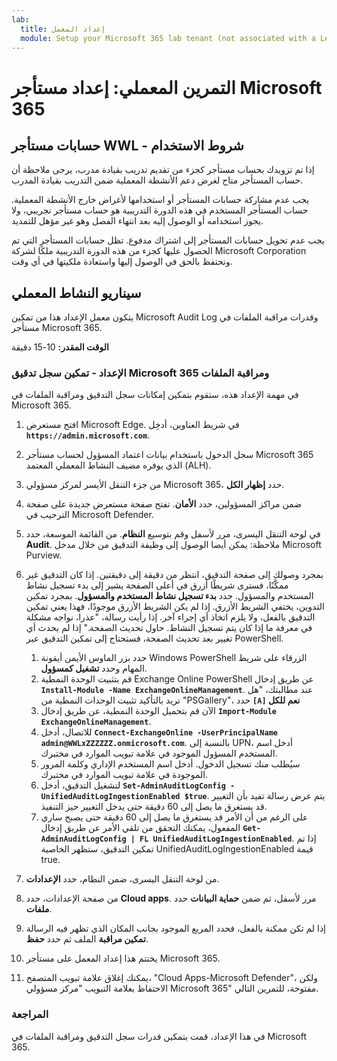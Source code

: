 ```yaml
---
lab:
  title: إعداد المعمل
  module: Setup your Microsoft 365 lab tenant (not associated with a Learn module)
---
```


# التمرين المعملي: إعداد مستأجر Microsoft 365

## حسابات مستأجر WWL - شروط الاستخدام
إذا تم تزويدك بحساب مستأجر كجزء من تقديم تدريب بقيادة مدرب، يرجى ملاحظة أن حساب المستأجر متاح لغرض دعم الأنشطة المعملية ضمن التدريب بقيادة المدرب.

يجب عدم مشاركة حسابات المستأجر أو استخدامها لأغراض خارج الأنشطة المعملية. حساب المستأجر المستخدم في هذه الدورة التدريبية هو حساب مستأجر تجريبي، ولا يجوز استخدامه أو الوصول إليه بعد انتهاء الفصل وهو غير مؤهل للتمديد.

يجب عدم تحويل حسابات المستأجر إلى اشتراك مدفوع. تظل حسابات المستأجر التي تم الحصول عليها كجزء من هذه الدورة التدريبية ملكًا لشركة Microsoft Corporation ونحتفظ بالحق في الوصول إليها واستعادة ملكيتها في أي وقت.

## سيناريو النشاط المعملي

يتكون معمل الإعداد هذا من تمكين Microsoft Audit Log وقدرات مراقبة الملفات في مستأجر Microsoft 365.

**الوقت المقدر:** 10-15 دقيقة

### الإعداد - تمكين سجل تدقيق Microsoft 365 ومراقبة الملفات

في مهمة الإعداد هذه، ستقوم بتمكين إمكانات سجل التدقيق ومراقبة الملفات في Microsoft 365.  

1. افتح مستعرض Microsoft Edge. في شريط العناوين، أدخِل **`https://admin.microsoft.com`**.

1. سجل الدخول باستخدام بيانات اعتماد المسؤول لحساب مستأجر Microsoft 365 الذي يوفره مضيف النشاط المعملي المعتمد (ALH).

1. من جزء التنقل الأيسر لمركز مسؤولي Microsoft 365، حدد **إظهار الكل**.

1. ضمن مراكز المسؤولين، حدد **الأمان**.  تفتح صفحة مستعرض جديدة على صفحة الترحيب في Microsoft Defender.

1. في لوحة التنقل اليسرى، مرر لأسفل وقم بتوسيع **النظام**.  من القائمة الموسعة، حدد **Audit**.  ملاحظة: يمكن أيضا الوصول إلى وظيفة التدقيق من خلال مدخل Microsoft Purview.

1. بمجرد وصولك إلى صفحة التدقيق، انتظر من دقيقة إلى دقيقتين.  إذا كان التدقيق غير ممكَّنًا، فسترى شريطًا أزرق في أعلى الصفحة يشير إلى بدء تسجيل نشاط المستخدم والمسؤول.  حدد **بدء تسجيل نشاط المستخدم والمسؤول**.  بمجرد تمكين التدوين، يختفي الشريط الأزرق.  إذا لم يكن الشريط الأزرق موجودًا، فهذا يعني تمكين التدقيق بالفعل، ولا يلزم اتخاذ أي إجراء آخر.  إذا رأيت رسالة، "عذرا، نواجه مشكلة في معرفة ما إذا كان يتم تسجيل النشاط. حاول تحديث الصفحة." إذا لم يحدث أي تغيير بعد تحديث الصفحة، فستحتاج إلى تمكين التدقيق عبر PowerShell.
    1. حدد بزر الماوس الأيمن أيقونة Windows PowerShell الزرقاء على شريط المهام وحدد **تشغيل كمسؤول**.
    1. قم بتثبيت الوحدة النمطية Exchange Online PowerShell عن طريق إدخال **`Install-Module -Name ExchangeOnlineManagement`**.  عند مطالبتك، "هل تريد بالتأكيد تثبيت الوحدات النمطية من "PSGallery"، حدد **`[A]` نعم للكل**
    1. الآن قم بتحميل الوحدة النمطية، عن طريق إدخال **`Import-Module ExchangeOnlineManagement`**.
    1. للاتصال، أدخل **`Connect-ExchangeOnline -UserPrincipalName admin@WWLxZZZZZZ.onmicrosoft.com`**.  بالنسبة إلى UPN، أدخل اسم المستخدم المسؤول الموجود في علامة تبويب الموارد في مختبرك.
    1. سيُطلب منك تسجيل الدخول.  أدخل اسم المستخدم الإداري وكلمة المرور الموجودة في علامة تبويب الموارد في مختبرك.
    1. لتشغيل التدقيق، أدخل **`Set-AdminAuditLogConfig -UnifiedAuditLogIngestionEnabled $true`**. يتم عرض رسالة تفيد بأن التغيير قد يستغرق ما يصل إلى 60 دقيقة حتى يدخل التغيير حيز التنفيذ.
    1. على الرغم من أن الأمر قد يستغرق ما يصل إلى 60 دقيقة حتى يصبح ساري المفعول، يمكنك التحقق من تلقي الأمر عن طريق إدخال **`Get-AdminAuditLogConfig | FL UnifiedAuditLogIngestionEnabled`**.  إذا تم تمكين التدقيق، ستظهر الخاصية UnifiedAuditLogIngestionEnabled قيمة true.

1. من لوحة التنقل اليسرى، ضمن النظام، حدد **الإعدادات**.

1. من صفحة الإعدادات، حدد **Cloud apps**.   مرر لأسفل، ثم ضمن **حماية البيانات** حدد **ملفات**.

1. إذا لم تكن ممكنة بالفعل، فحدد المربع الموجود بجانب المكان الذي تظهر فيه الرسالة **تمكين مراقبة** الملف ثم حدد **حفظ**.  

1. يختتم هذا إعداد المعمل على مستأجر Microsoft 365.
1. يمكنك إغلاق علامة تبويب المتصفح، "Cloud Apps-Microsoft Defender"، ولكن الاحتفاظ بعلامة التبويب "مركز مسؤولي Microsoft 365" مفتوحة، للتمرين التالي.

### المراجعة

في هذا الإعداد، قمت بتمكين قدرات سجل التدقيق ومراقبة الملفات في Microsoft 365.
